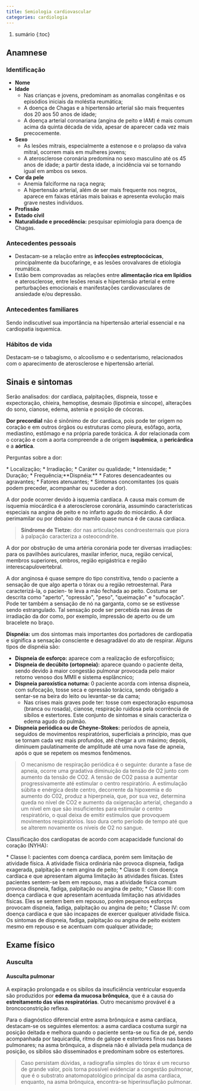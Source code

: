 ```yaml
---
title: Semiologia cardiovascular
categories: cardiologia
---
```


1. sumário
{:toc}

## Anamnese

### Identificação

* **Nome**
* **Idade**
  * Nas crianças e jovens, predominam as anomalias congênitas e os episódios iniciais da moléstia reumática;
  * A doença de Chagas e a hipertensão arterial são mais frequentes dos 20 aos 50 anos de idade;
  * A doença arterial coronariana (angina de peito e IAM) é mais comum acima da quinta década de vida, apesar de aparecer cada vez mais precocemente.
* **Sexo**
  * As lesões mitrais, especialmente a estenose e o prolapso da valva mitral, ocorrem mais em mulheres jovens;
  * A aterosclerose coronária predomina no sexo masculino até os 45 anos de idade; a partir desta idade, a incidência vai se tornando igual em ambos os sexos.
* **Cor da pele**
  * Anemia falciforme na raça negra;
  * A hipertensão arterial, além de ser mais frequente nos negros, aparece em faixas etárias mais baixas e apresenta evolução mais grave nestes indivíduos.
* **Profissão**
* **Estado civil**
* **Naturalidade e procedência:** pesquisar epimiologia para doença de Chagas.

### Antecedentes pessoais

* Destacam-se a relação entre as **infecções estreptocócicas**, principalmente da bucofaringe, e as lesões orovalvares de etiologia reumática.
* Estão bem comprovadas as relações entre **alimentação rica em lipídios** e aterosclerose, entre lesões renais e hipertensão arterial e entre perturbações emocionais e manifestações cardiovasculares de ansiedade e/ou depressão.

### Antecedentes familiares

Sendo indiscutível sua importância na hipertensão arterial essencial e na cardiopatia isquemica.

### Hábitos de vida

Destacam-se o tabagismo, o alcoolismo e o sedentarismo, relacionados com o aparecimento de
aterosclerose e hipertensão arterial.

## Sinais e sintomas

Serão analisados: dor cardíaca, palpitações, dispneia, tosse e expectoração, chieira, hemoptise, desmaio (lipotimia e síncope), alterações do sono, cianose, edema, astenia e posição de cócoras.

**Dor precordial** não é sinônimo de dor cardíaca, pois pode ter origem no coração e em outros órgãos ou estruturas como pleura, esôfago, aorta, mediastino, estômago e na própria parede torácica. A dor relacionada com o coração e com a aorta compreende a de origem **isquêmica**, a **pericárdica** e a **aórtica**.

<p class="caixa-title">Perguntas sobre a dor:
</p><div class="caixa" markdown="1">
* Localização;
* Irradiação;
* Caráter ou qualidade;
* Intensidade;
* Duração;
* Frequência;**Dispnéia:**
* Fatores desencadeantes ou agravantes;
* Fatores atenuantes;
* Sintomas concomitantes (os quais podem preceder, acompanhar ou suceder a dor).
</div>

A dor pode ocorrer devido à isquemia cardíaca. A causa mais comum de isquemia miocárdica é a aterosclerose coronária, assumindo características especiais na angina de peito e no infarto agudo do miocárdio. A dor perimamilar ou por debaixo do mamilo quase nunca é de causa cardíaca.

> **Síndrome de Tietze:** dor nas articulações condroesternais que piora à palpação caracteriza a osteocondrite.

A dor por obstrução de uma artéria coronária pode ter diversas irradiações: para os pavilhões auriculares, maxilar inferior, nuca, região cervical, membros superiores, ombros, região epigástrica e região interescapulovertebral.

A dor anginosa é quase sempre do tipo constritiva, tendo o paciente a sensação de que algo aperta o tórax ou a região retroesternal. Para caracterizá-la, o pacien-
te leva a mão fechada ao peito. Costuma ser descrita como "aperto", "opressão", "peso", "queimação" e "sufocação". Pode ter também a sensação de nó na garganta, como se se estivesse sendo estrangulado. Tal sensação pode ser percebida nas áreas de irradiação da dor como, por exemplo, impressão de aperto ou de um bracelete no braço.

**Dispnéia:** um dos sintomas mais importantes dos portadores de cardiopatia e significa a sensação consciente e desagradável do ato de respirar. Alguns tipos de dispnéia são:

* **Dispneia de esforço:** aparece com a realização de esforçofísico;
* **Dispneia de decúbito (ortopneia):** aparece quando o paciente deita, sendo devido à maior congestão pulmonar provocada pelo maior retorno venoso dos MMII e sistema esplâncnico;
* **Dispneia paroxística noturna:** 0 paciente acorda com intensa dispneia, com sufocação, tosse seca e opressão torácica, sendo obrigado a sentar-se na beira do leito ou levantar-se da cama;
  * Nas crises mais graves pode ter: tosse com expectoração espumosa (branca ou rosada), cianose, respiração ruidosa pela ocorrência de sibilos e estertores. Este conjunto de sintomas e sinais caracteriza o edema agudo do pulmão.
* **Dispneia periódica ou de Cheyne-Stokes:** períodos de apneia, seguidos de movimentos respiratórios, superficiais a princípio, mas que se tornam cada vez mais profundos, até chegar a um máximo; depois, diminuem paulatinamente de amplitude até uma nova fase de apneia, após o que se repetem os mesmos fenômenos.

> O mecanismo de respiração periódica é o seguinte: durante a fase de apneia, ocorre uma gradativa diminuição da tensão de O2 junto com aumento da tensão de CO2. A tensão de CO2 passa a aumentar progressivamente até estimular o centro respiratório. A estimulação súbita e enérgica deste centro, decorrente da hipoxemia e do aumento do C02, produz a hiperpneia, que, por sua vez, determina queda no nível de CO2 e aumento da oxigenação arterial, chegando a um nível em que são insuficientes para estimular o centro respiratório, o qual deixa de emitir estímulos que provoquem movimentos respiratórios. Isso dura certo período de tempo até que se alterem novamente os níveis de O2 no sangue.


<p class="caixa-title">Classificação dos cardiopatas de acordo com acapacidade funcional do coração (NYHA):</p><div class="caixa" markdown="1">
* Classe I: pacientes com doença cardíaca, porém sem limitação de atividade física. A atividade física ordinária não provoca dispneia, fadiga exagerada, palpitação e nem angina de peito;
* Classe II: com doença cardíaca e que apresentam alguma limitação às atividades físicas. Estes pacientes sentem-se bem em repouso, mas a atividade física comum provoca dispneia, fadiga, palpitação ou angina de peito;
* Classe III: com doença cardíaca e que apresentam acentuada limitação nas atividades físicas. Eles se sentem bem em repouso, porém pequenos esforços provocam dispneia, fadiga, palpitação ou angina de peito;
* Classe IV: com doença cardíaca e que são incapazes de exercer qualquer atividade física. Os sintomas de dispneia, fadiga, palpitação ou angina de peito existem mesmo em repouso e se acentuam com qualquer atividade;
</div>

## Exame físico

### Ausculta


#### Ausculta pulmonar

A expiração prolongada e os sibilos da insuficiência ventricular esquerda são produzidos por **edema da mucosa brônquica**, que é a causa do **estreitamento das vias respiratórias**.
Outro mecanismo provável é a broncoconstrição reflexa.

Para o diagnóstico diferencial entre asma brônquica e
asma cardíaca, destacam-se os seguintes elementos: a asma
cardíaca costuma surgir na posição deitada e melhora quando
o paciente senta-se ou fica de pé, sendo acompanhada por
taquicardia, ritmo de galope e estertores finos nas bases pulmonares; na asma brônquica, a dispneia não é aliviada pela mudança de posição, os sibilos são disseminados e predominam sobre os estertores.

> Caso persistam dúvidas, a radiografia simples do tórax é um recurso de grande valor, pois torna possível evidenciar a congestão pulmonar, que é o substrato anatomopatológico principal da asma cardíaca, enquanto, na asma brônquica, encontra-se hiperinsuflação pulmonar.
